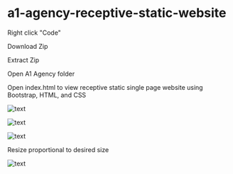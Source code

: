 # a1-agency-receptive-static-website

Right click "Code"

Download Zip

Extract Zip

Open A1 Agency folder

Open index.html to view receptive static single page website using Bootstrap, HTML, and CSS

![text](https://i.imgur.com/2zY1Rcd.png)

![text](https://i.imgur.com/huD9LQ1.png)

![text](https://i.imgur.com/k5DcRpj.png)

Resize proportional to desired size

![text](https://i.imgur.com/JbRIqYl.png)
